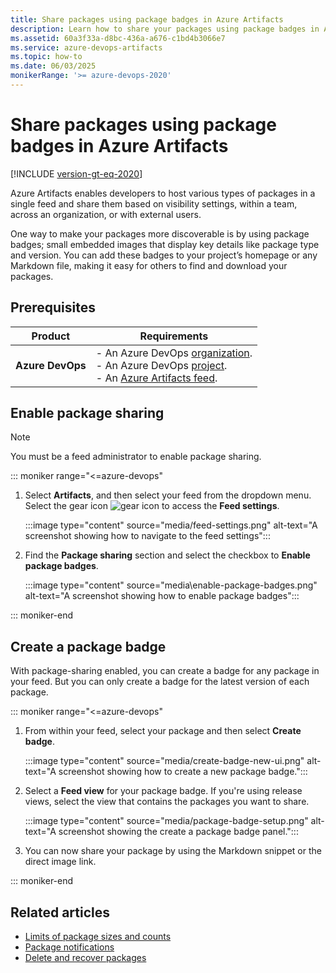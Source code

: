 ```yaml
---
title: Share packages using package badges in Azure Artifacts
description: Learn how to share your packages using package badges in Azure Artifacts.
ms.assetid: 60a3f33a-d8bc-436a-a676-c1bd4b3066e7
ms.service: azure-devops-artifacts
ms.topic: how-to
ms.date: 06/03/2025
monikerRange: '>= azure-devops-2020'
---
```


# Share packages using package badges in Azure Artifacts

[!INCLUDE [version-gt-eq-2020](../includes/version-gt-eq-2020.md)]

Azure Artifacts enables developers to host various types of packages in a single feed and share them based on visibility settings, within a team, across an organization, or with external users.

One way to make your packages more discoverable is by using package badges; small embedded images that display key details like package type and version. You can add these badges to your project’s homepage or any Markdown file, making it easy for others to find and download your packages.

## Prerequisites

|    **Product**     |   **Requirements**   |
|--------------------|----------------------|
| **Azure DevOps**   | - An Azure DevOps [organization](../organizations/accounts/create-organization.md).<br>- An Azure DevOps [project](../organizations/projects/create-project.md).<br> - An [Azure Artifacts feed](start-using-azure-artifacts.md#create-a-new-feed). |

## Enable package sharing  

> [!NOTE]
> You must be a feed administrator to enable package sharing.

::: moniker range="<=azure-devops"

1. Select **Artifacts**, and then select your feed from the dropdown menu. Select the gear icon ![gear icon](../media/icons/gear-icon.png) to access the **Feed settings**.

   :::image type="content" source="media/feed-settings.png" alt-text="A screenshot showing how to navigate to the feed settings":::

1. Find the **Package sharing** section and select the checkbox to **Enable package badges**.

   :::image type="content" source="media\enable-package-badges.png" alt-text="A screenshot showing how to enable package badges":::

::: moniker-end

## Create a package badge

With package-sharing enabled, you can create a badge for any package in your feed. But you can only create a badge for the latest version of each package.

::: moniker range="<=azure-devops"

1. From within your feed, select your package and then select **Create badge**.

    :::image type="content" source="media/create-badge-new-ui.png" alt-text="A screenshot showing how to create a new package badge.":::

1. Select a **Feed view** for your package badge. If you're using release views, select the view that contains the packages you want to share.

    :::image type="content" source="media/package-badge-setup.png" alt-text="A screenshot showing the create a package badge panel.":::

1. You can now share your package by using the Markdown snippet or the direct image link.

::: moniker-end

## Related articles

- [Limits of package sizes and counts](./reference/limits.md)
- [Package notifications](./how-to/follow-package-notifications.md)
- [Delete and recover packages](./how-to/delete-and-recover-packages.md)